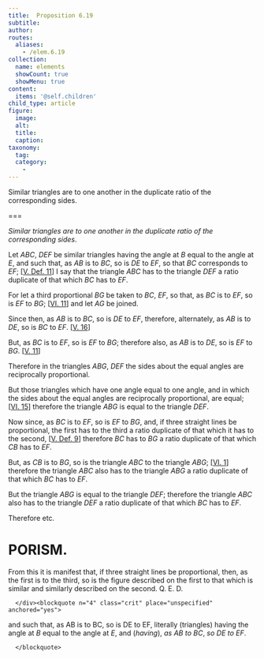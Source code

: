 ```yaml
---
title:  Proposition 6.19
subtitle: 
author:
routes:
  aliases:
    - /elem.6.19
collection:
  name: elements
  showCount: true
  showMenu: true
content:
  items: '@self.children'
child_type: article
figure:
  image:
  alt:
  title:
  caption:
taxonomy:
  tag:
  category:
    - 
---
```


<p><emph>Similar triangles are to one another in the duplicate ratio of the corresponding sides</emph>. </p>

===

<p><em>Similar triangles are to one another in the duplicate ratio of the corresponding sides</em>. </p>

<p>Let <em>ABC</em>, <em>DEF</em> be similar triangles having the angle at <em>B</em> equal to the angle at <em>E</em>, and such that, as <em>AB</em> is to <em>BC</em>, so <lb n="5"/>is <em>DE</em> to <em>EF</em>, so that <em>BC</em> corresponds to <em>EF</em>; [<a href="/elem.5.def.11">V. Def. 11</a>] I say that the triangle <em>ABC</em> has to the triangle <em>DEF</em> a ratio duplicate of that which <em>BC</em> has to <em>EF</em>. 
      </p>

<p>For let a third proportional <em>BG</em> be taken to <em>BC</em>, <em>EF</em>, so that, as <em>BC</em> is to <em>EF</em>, so is <em>EF</em> to <em>BG</em>; [<a href="/elem.6.11">VI. 11</a>] <lb n="10"/>and let <em>AG</em> be joined. </p>

<p>Since then, as <em>AB</em> is to <em>BC</em>, so is <em>DE</em> to <em>EF</em>, therefore, alternately, as <em>AB</em> is to <em>DE</em>, so is <em>BC</em> to <em>EF</em>. [<a href="/elem.5.16">V. 16</a>] <pb n="233"/></p>

<p>But, as <em>BC</em> is to <em>EF</em>, so is <em>EF</em> to <em>BG</em>; therefore also, as <em>AB</em> is to <em>DE</em>, so is <em>EF</em> to <em>BG</em>. [<a href="/elem.5.11">V. 11</a>] <lb n="15"/></p>

<p>Therefore in the triangles <em>ABG</em>, <em>DEF</em> the sides about the equal angles are reciprocally proportional. </p>

<p>But those triangles which have one angle equal to one angle, and in which the sides about the equal angles are reciprocally proportional, are equal; [<a href="/elem.6.15">VI. 15</a>] <lb n="20"/>therefore the triangle <em>ABG</em> is equal to the triangle <em>DEF</em>. </p>

<p>Now since, as <em>BC</em> is to <em>EF</em>, so is <em>EF</em> to <em>BG</em>, and, if three straight lines be proportional, the first has to the third a ratio duplicate of that which it has to the second, [<a href="/elem.5.def.9">V. Def. 9</a>] therefore <em>BC</em> has to <em>BG</em> a ratio duplicate of that which <em>CB</em>
       <lb n="25"/>has to <em>EF</em>. </p>

<p>But, as <em>CB</em> is to <em>BG</em>, so is the triangle <em>ABC</em> to the triangle <em>ABG</em>; [<a href="/elem.6.1">VI. 1</a>] therefore the triangle <em>ABC</em> also has to the triangle <em>ABG</em> a ratio duplicate of that which <em>BC</em> has to <em>EF</em>. <lb n="30"/></p>

<p>But the triangle <em>ABG</em> is equal to the triangle <em>DEF</em>; therefore the triangle <em>ABC</em> also has to the triangle <em>DEF</em> a ratio duplicate of that which <em>BC</em> has to <em>EF</em>. </p>

<p>Therefore etc. </p>
<div id="elem.6.19.p.1" class="porism">
       <h1>PORISM.</h1>
       
<p>From this it is manifest that, if three straight <lb n="35"/>lines be proportional, then, as the first is to the third, so is the figure described on the first to that which is similar and similarly described on the second. Q. E. D.</p>

      </div><blockquote n="4" class="crit" place="unspecified" anchored="yes">
       
<p><span class="bold">and such that, as AB is to BC, so is DE to EF</span>, literally <quote>(triangles) having the angle at <em>B</em> equal to the angle at <em>E</em>, and (<em>having</em>), <em>as AB to BC</em>, <em>so DE to EF</em>.</quote>
</p>

      </blockquote>
